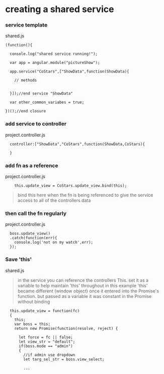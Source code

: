 # creating a shared service

### service template
shared.js
```
(function(){

  console.log("shared service running!");

  var app = angular.module("pictureShow");

  app.service("CoStars",["ShowData",function(ShowData){

    // methods


  }]);//end service "ShowData"

  var other_common_variabes = true;

})();//end closure

```

### add service to controller
project.controller.js
```
  controller:["ShowData","CoStars",function(ShowData,CoStars){

  }
```

### add fn as a reference
project.controller.js
```
    this.update_view = CoStars.update_view.bind(this);
```
>bind this here when the fn is being referenced to give the service access to all of the controllers data


### then call the fn regularly
project.controller.js
```
  boss.update_view()
  .catch(function(err){
    console.log('not on my watch',err);
  });
```

### Save 'this'
shared.js
>in the service you can reference the controllers This. set it as a variable to help maintain 'this' throughout
in this example 'this' became different (window object) once it entered into the Promise's function. but passed as a variable it was constant in the Promise without binding
```
  this.update_view = function(fc)
  {
    this;
    var boss = this;
    return new Promise(function(resolve, reject) {

      let force = fc || false;
      let view_str = "default";
      if(boss.mode == "admin")
      {
        //if admin use dropdown
        let targ_sel_str = boss.view_select;

        ...
```
